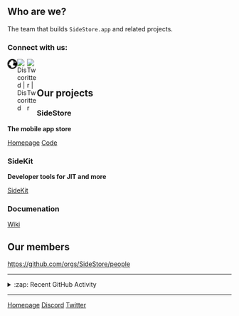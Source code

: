 <!-- 
Docs: How to use GitHub README and actions to auto-generate embedded content.
https://github.com/anuraghazra/github-readme-stats
https://www.youtube.com/watch?v=n6d4KHSKqGk
https://github.com/rahuldkjain/github-profile-readme-generator
 -->

## Who are we?

The team that builds `SideStore.app` and related projects.

### Connect with us:

<!--
[![Website](https://img.shields.io/website?label=sidestore.io&style=for-the-badge&url=https://sidestore.io)](https://sidestore.io)
[![Twitter Follow](https://img.shields.io/twitter/follow/sidestore_io?color=1DA1F2&logo=twitter&style=for-the-badge)](https://twitter.com/intent/follow?original_referer=https%3A%2F%2Fgithub.com%2Fsidestore&screen_name=sidestore)
[![GitHub Followers](https://img.shields.io/github/followers/sidestore?style=for-the-badge)]()
[![GitHub Sponsors](https://img.shields.io/github/sponsors/sidestore?style=for-the-badge
)]() 
-->

[<img align="left" alt="sidestore.io" width="22px" src="https://raw.githubusercontent.com/iconic/open-iconic/master/svg/globe.svg" />][website]
[<img align="left" alt="Discord | Discord" width="22px" src="https://cdn.jsdelivr.net/npm/simple-icons@v3/icons/discord.svg" />][discord]
[<img align="left" alt="Twitter | Twitter" width="22px" src="https://cdn.jsdelivr.net/npm/simple-icons@v3/icons/twitter.svg" />][twitter]

<br />
<br />

## Our projects

### SideStore

__The mobile app store__

[Homepage][website]
[Code][git.sidestore]

### SideKit

__Developer tools for JIT and more__

[SideKit][git.sidekit]

### Documenation

[Wiki][wiki]

## Our members

https://github.com/orgs/SideStore/people

---

<details>
  <summary>:zap: Recent GitHub Activity</summary>

<!--START_SECTION:activity-->
1. ❗️ Closed issue [#360](https://github.com/SideStore/SideStore/issues/360) in [SideStore/SideStore](https://github.com/SideStore/SideStore)
2. 🗣 Commented on [#360](https://github.com/SideStore/SideStore/issues/360) in [SideStore/SideStore](https://github.com/SideStore/SideStore)
3. ❗️ Opened issue [#360](https://github.com/SideStore/SideStore/issues/360) in [SideStore/SideStore](https://github.com/SideStore/SideStore)
4. 🗣 Commented on [#7](https://github.com/SideStore/minimuxer/issues/7) in [SideStore/minimuxer](https://github.com/SideStore/minimuxer)
5. 💪 Opened PR [#7](https://github.com/SideStore/minimuxer/pull/7) in [SideStore/minimuxer](https://github.com/SideStore/minimuxer)
6. 🎉 Merged PR [#9](https://github.com/SideStore/SideStore-Docs/pull/9) in [SideStore/SideStore-Docs](https://github.com/SideStore/SideStore-Docs)
7. 🗣 Commented on [#359](https://github.com/SideStore/SideStore/issues/359) in [SideStore/SideStore](https://github.com/SideStore/SideStore)
8. 🗣 Commented on [#9](https://github.com/SideStore/SideStore-Docs/issues/9) in [SideStore/SideStore-Docs](https://github.com/SideStore/SideStore-Docs)
9. 🗣 Commented on [#65](https://github.com/SideStore/SideStore/issues/65) in [SideStore/SideStore](https://github.com/SideStore/SideStore)
10. 🗣 Commented on [#247](https://github.com/SideStore/SideStore/issues/247) in [SideStore/SideStore](https://github.com/SideStore/SideStore)
11. ❗️ Opened issue [#359](https://github.com/SideStore/SideStore/issues/359) in [SideStore/SideStore](https://github.com/SideStore/SideStore)
12. 🗣 Commented on [#324](https://github.com/SideStore/SideStore/issues/324) in [SideStore/SideStore](https://github.com/SideStore/SideStore)
13. 🗣 Commented on [#241](https://github.com/SideStore/SideStore/issues/241) in [SideStore/SideStore](https://github.com/SideStore/SideStore)
14. 🗣 Commented on [#241](https://github.com/SideStore/SideStore/issues/241) in [SideStore/SideStore](https://github.com/SideStore/SideStore)
15. 🗣 Commented on [#241](https://github.com/SideStore/SideStore/issues/241) in [SideStore/SideStore](https://github.com/SideStore/SideStore)
16. 🗣 Commented on [#241](https://github.com/SideStore/SideStore/issues/241) in [SideStore/SideStore](https://github.com/SideStore/SideStore)
17. 🗣 Commented on [#358](https://github.com/SideStore/SideStore/issues/358) in [SideStore/SideStore](https://github.com/SideStore/SideStore)
18. 🗣 Commented on [#358](https://github.com/SideStore/SideStore/issues/358) in [SideStore/SideStore](https://github.com/SideStore/SideStore)
19. 🗣 Commented on [#358](https://github.com/SideStore/SideStore/issues/358) in [SideStore/SideStore](https://github.com/SideStore/SideStore)
20. 🗣 Commented on [#358](https://github.com/SideStore/SideStore/issues/358) in [SideStore/SideStore](https://github.com/SideStore/SideStore)
<!--END_SECTION:activity-->

</details>

---

[Homepage][patreon] [Discord][discord] [Twitter][twitter]

<!--
- [Patreon][patreon]
- [OpenCollective][opencollective]
- [YouTube][youtube]
-->

[website]: https://sidestore.io
[wiki]: https://wiki.sidestore.io
[twitter]: https://twitter.com/sidestore_io
[discord]: https://discord.gg/CacsuuzsBq
[youtube]: https://youtube.com/TODO
[patreon]: https://www.patreon.com/SideStore
[opencollective]: https://opencollective.com/TODO
[git.sidestore]: https://github.com/SideStore/SideStore/
[git.sidekit]: https://github.com/SideStore/SideKit

